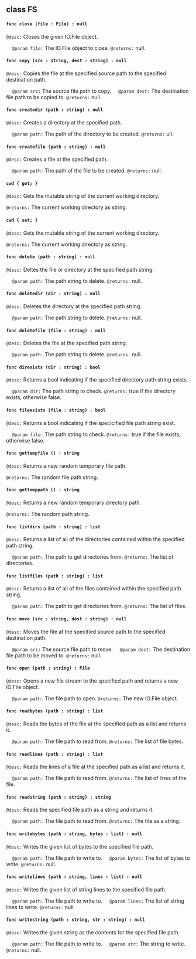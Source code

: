 ## class FS

#### ```func close (file : File) : null```


```@desc:``` Closes the given IO.File object.

&nbsp;&nbsp;&nbsp;&nbsp;```@param file:``` The IO.File object to close.
```@returns:``` null.

#### ```func copy (src : string, dest : string) : null```


```@desc:``` Copies the file at the specified source path to the specified destination path.

&nbsp;&nbsp;&nbsp;&nbsp;```@param src:``` The source file path to copy.
&nbsp;&nbsp;&nbsp;&nbsp;```@param dest:``` The destination file path to be copied to.
```@returns:``` null.

#### ```func createdir (path : string) : null```


```@desc:``` Creates a directory at the specified path.

&nbsp;&nbsp;&nbsp;&nbsp;```@param path:``` The path of the directory to be created.
```@returns:``` ull.

#### ```func createfile (path : string) : null```


```@desc:``` Creates a file at the specified path.

&nbsp;&nbsp;&nbsp;&nbsp;```@param path:``` The path of the file to be created.
```@returns:``` null.

#### ```cwd { get; }```


```@desc:``` Gets the mutable string of the current working directory.

```@returns:``` The current working directory as string.

#### ```cwd { set; }```


```@desc:``` Gets the mutable string of the current working directory.

```@returns:``` The current working directory as string.

#### ```func delete (path : string) : null```


```@desc:``` Deltes the file or directory at the specified path string.

&nbsp;&nbsp;&nbsp;&nbsp;```@param path:``` The path string to delete.
```@returns:``` null.

#### ```func deletedir (dir : string) : null```


```@desc:``` Deletes the directory at the specified path string.

&nbsp;&nbsp;&nbsp;&nbsp;```@param path:``` The path string to delete.
```@returns:``` null.

#### ```func deletefile (file : string) : null```


```@desc:``` Deletes the file at the specified path string.

&nbsp;&nbsp;&nbsp;&nbsp;```@param path:``` The path string to delete.
```@returns:``` null.

#### ```func direxists (dir : string) : bool```


```@desc:``` Returns a bool indicating if the specified directory path string exists.

&nbsp;&nbsp;&nbsp;&nbsp;```@param dir:``` The path string to check.
```@returns:``` true if the directory exists, otherwise false.

#### ```func fileexists (file : string) : bool```


```@desc:``` Returns a bool indicating if the specicified file path string exist.

&nbsp;&nbsp;&nbsp;&nbsp;```@param file:``` The path string to check.
```@returns:``` true if the file exists, otherwise false.

#### ```func gettempfile () : string```


```@desc:``` Returns a new random temporary file path.

```@returns:``` The random file path string.

#### ```func gettemppath () : string```


```@desc:``` Returns a new random temporary directory path.

```@returns:``` The random path string.

#### ```func listdirs (path : string) : list```


```@desc:``` Returns a list of all of the directories contained within the specified path string.

&nbsp;&nbsp;&nbsp;&nbsp;```@param path:``` The path to get directories from.
```@returns:``` The list of directories.

#### ```func listfiles (path : string) : list```


```@desc:``` Returns a list of all of the files contained within the specified path string.

&nbsp;&nbsp;&nbsp;&nbsp;```@param path:``` The path to get directories from.
```@returns:``` The list of files.

#### ```func move (src : string, dest : string) : null```


```@desc:``` Moves the file at the specified source path to the specified destination path.

&nbsp;&nbsp;&nbsp;&nbsp;```@param src:``` The source file path to move.
&nbsp;&nbsp;&nbsp;&nbsp;```@param dest:``` The destination file path to be moved to.
```@returns:``` null.

#### ```func open (path : string) : File```


```@desc:``` Opens a new file stream to the specified path and returns a new IO.File object.

&nbsp;&nbsp;&nbsp;&nbsp;```@param path:``` The file path to open.
```@returns:``` The new IO.File object.

#### ```func readbytes (path : string) : list```


```@desc:``` Reads the bytes of the file at the specified path as a list and returns it.

&nbsp;&nbsp;&nbsp;&nbsp;```@param path:``` The file path to read from.
```@returns:``` The list of file bytes.

#### ```func readlines (path : string) : list```


```@desc:``` Reads the lines of a file at the specified path as a list and returns it.

&nbsp;&nbsp;&nbsp;&nbsp;```@param path:``` The file path to read from.
```@returns:``` The list of lines of the file.

#### ```func readstring (path : string) : string```


```@desc:``` Reads the specified file path as a string and returns it.

&nbsp;&nbsp;&nbsp;&nbsp;```@param path:``` The file path to read from.
```@returns:``` The file as a string.

#### ```func writebytes (path : string, bytes : list) : null```


```@desc:``` Writes the given list of bytes to the specified file path.

&nbsp;&nbsp;&nbsp;&nbsp;```@param path:``` The file path to write to.
&nbsp;&nbsp;&nbsp;&nbsp;```@param bytes:``` The list of bytes to write.
```@returns:``` null.

#### ```func writelines (path : string, lines : list) : null```


```@desc:``` Writes the given list of string lines to the specified file path.

&nbsp;&nbsp;&nbsp;&nbsp;```@param path:``` The file path to write to.
&nbsp;&nbsp;&nbsp;&nbsp;```@param lines:``` The list of string lines to write.
```@returns:``` null.

#### ```func writestring (path : string, str : string) : null```


```@desc:``` Writes the given string as the contents for the specified file path.

&nbsp;&nbsp;&nbsp;&nbsp;```@param path:``` The file path to write to.
&nbsp;&nbsp;&nbsp;&nbsp;```@param str:``` The string to write.
```@returns:``` null.

